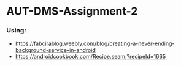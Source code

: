 # AUT-DMS-Assignment-2

### Using:
- https://fabcirablog.weebly.com/blog/creating-a-never-ending-background-service-in-android
- https://androidcookbook.com/Recipe.seam;?recipeId=1665
